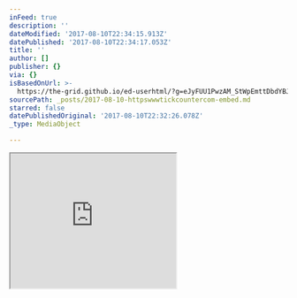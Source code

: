 ```yaml
---
inFeed: true
description: ''
dateModified: '2017-08-10T22:34:15.913Z'
datePublished: '2017-08-10T22:34:17.053Z'
title: ''
author: []
publisher: {}
via: {}
isBasedOnUrl: >-
  https://the-grid.github.io/ed-userhtml/?g=eJyFUU1PwzAM_StWpEmttDbdYBJaPw5DHLjsxA1xCHG6pWubKnFbTYj_TroNmECIm_1sv-dnZ6gHQEEiomOnciZN3xKasWVnVGPOlrer5G7BQNbCuZyRlodTm7IMHB1rPzZqpP0aFkkyS6EzTpM27RqsqgXpQXlMIOp2F70aItOsYbmasSITsLeqzBnn4zjGV8SxNA3_2oWfN_gGIjLRcMOANE3q9584kAGPFz-AjIv_tH5zXbGc5rm_VJE5aXVHRVD2rZw8BjgHNweNIbzBICxUPusqBzlgvFP0UKtGteQ2xyex24pGBS58Tl5S0CUE1x2b4yMGnib0R6PetilcSKRVgtSly09PhVijr2k8xc5Kn_zhy5F_gOSV47UR6MHKsXRaMO6E9YRbgyrWrVOWNqo0VgUXA17nPUAj-0l2DuxsnPnoSiJyeGBhmGb8cpcPT2vKQw
sourcePath: _posts/2017-08-10-httpswwwtickcountercom-embed.md
starred: false
datePublishedOriginal: '2017-08-10T22:32:26.078Z'
_type: MediaObject

---
```

<iframe src="https://the-grid.github.io/ed-userhtml/?g=eJyFUU1PwzAM_StWpEmttDbdYBJaPw5DHLjsxA1xCHG6pWubKnFbTYj_TroNmECIm_1sv-dnZ6gHQEEiomOnciZN3xKasWVnVGPOlrer5G7BQNbCuZyRlodTm7IMHB1rPzZqpP0aFkkyS6EzTpM27RqsqgXpQXlMIOp2F70aItOsYbmasSITsLeqzBnn4zjGV8SxNA3_2oWfN_gGIjLRcMOANE3q9584kAGPFz-AjIv_tH5zXbGc5rm_VJE5aXVHRVD2rZw8BjgHNweNIbzBICxUPusqBzlgvFP0UKtGteQ2xyex24pGBS58Tl5S0CUE1x2b4yMGnib0R6PetilcSKRVgtSly09PhVijr2k8xc5Kn_zhy5F_gOSV47UR6MHKsXRaMO6E9YRbgyrWrVOWNqo0VgUXA17nPUAj-0l2DuxsnPnoSiJyeGBhmGb8cpcPT2vKQw" height="244" style=""></iframe>